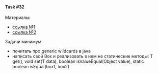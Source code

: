 #### Task #32

Материалы:
- [ссылка №1](https://docs.oracle.com/javase/tutorial/java/generics/index.html)
- [ссылка №2](https://javarush.com/groups/posts/2004-teorija-dzhenerikov-v-java-ili-gde-na-praktike-stavitjh-skobki)

Задачи минимум:
- почитать про generic wildcards в java
- написать свой Box и реализовать в нем не статические методы: T get(), void set(T data), boolean isValueEqual(Object value), static boolean isEqual(box1, box2)